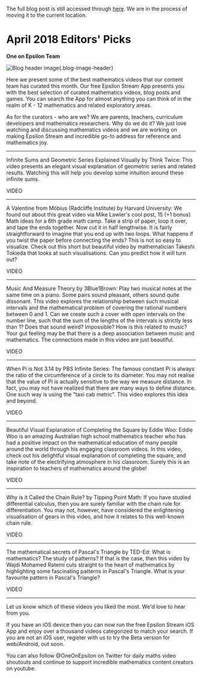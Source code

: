 The full blog post is still accessed through [here](https://www.1onepsilon.com/single-post/2018/04/12/April-2018-Editors-Picks). We are in the process of moving it to the current location.

# April 2018 Editors' Picks

**One on Epsilon Team**

![Blog header image](https://es-app.com/assets/sh35i2.jpg){.blog-image-header}

Here we present some of the best mathematics videos that our content team has curated this month. Our free Epsilon Stream App presents you with the best selection of curated mathematics videos, blog posts and games. You can search the App for almost anything you can think of in the realm of K - 12 mathematics and related exploratory areas.

 

As for the curators - who are we? We are parents, teachers, curriculum developers and mathematics researchers. Why do we do it? We just love watching and discussing mathematics videos and we are working on making Epsilon Stream and incredible go-to address for reference and mathematics joy.

---

Infinite Sums and Geometric Series Explained Visually by Think Twice: This video presents an elegant visual explanation of geometric series and related results. Watching this will help you develop some intuition around these infinite sums.

VIDEO

---

A Valentine from Möbius (Radcliffe Institute) by Harvard University: We found out about this great video via Mike Lawler's cool post, 15 (+1 bonus) Math ideas for a 6th grade math camp. Take a strip of paper, loop it over, and tape the ends together. Now cut it in half lengthwise. It is fairly straightforward to imagine that you end up with two loops. What happens if you twist the paper before connecting the ends? This is not so easy to visualize. Check out this short but beautiful video by mathematician Takeshi Tokieda that looks at such visualisations. Can you predict how it will turn out?

VIDEO

---

Music And Measure Theory by 3Blue1Brown: Play two musical notes at the same time on a piano. Some pairs sound pleasant, others sound quite dissonant. This video explores the relationship between such musical intervals and the mathematical problem of covering the rational numbers between 0 and 1. Can we create such a cover with open intervals on the number line, such that the sum of the lengths of the intervals is strictly less than 1? Does that sound weird? Impossible? How is this related to music? Your gut feeling may be that there is a deep association between music and mathematics. The connections made in this video are just beautiful. 

VIDEO

---

When Pi is Not 3.14 by PBS Infinite Series: The famous constant Pi is always the ratio of the circumference of a circle to its diameter. You may not realise that the value of Pi is actually sensitive to the way we measure distance. In fact, you may not have realized that there are many ways to define distance. One such way is using the "taxi cab metric". This video explores this idea and beyond.

VIDEO

---

Beautiful Visual Explanation of Completing the Square by Eddie Woo: Eddie Woo is an amazing Australian high school mathematics teacher who has had a positive impact on the mathematical education of many people around the world through his engaging classroom videos. In this video, check out his delightful visual explanation of completing the square, and take note of the electrifying atmosphere in his classroom. Surely this is an inspiration to teachers of mathematics around the globe!

VIDEO

---

Why is it Called the Chain Rule? by Tipping Point Math: If you have studied differential calculus, then you are surely familiar with the chain rule for differentiation. You may not, however, have considered the enlightening visualisation of gears in this video, and how it relates to this well-known chain rule.

VIDEO

---

The mathematical secrets of Pascal's Triangle by TED-Ed: What is mathematics? The study of patterns? If that is the case, then this video by Wajdi Mohamed Ratemi cuts straight to the heart of mathematics by highlighting some fascinating patterns in Pascal's Triangle. What is your favourite pattern in Pascal's Triangle?

VIDEO

---

Let us know which of these videos you liked the most. We'd love to hear from you.

 

If you have an iOS device then you can now run the free Epsilon Stream iOS App and enjoy over a thousand videos categorized to match your search. If you are not an iOS user, register with us to try the Beta version for web/Android, out soon.


You can also follow @OneOnEpsilon on Twitter for daily maths video shoutouts and continue to support incredible mathematics content creators on youtube.
